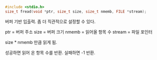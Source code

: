 ~~~c
#include <stdio.h>
size_t fread(void *ptr, size_t size, size_t nmemb, FILE *stream);
~~~

버퍼 기반 입출력.
좀 더 직관적으로 설정할 수 있다.

ptr = 버퍼 주소
size = 버퍼 크기
nmemb = 읽어올 항목 수
stream = 파일 포인터

size * nmemb 만큼 읽게 됨.

성공하면 읽어 온 항목 수를 반환.
실패하면 -1 반환.